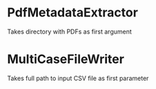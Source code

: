 # PdfMetadataExtractor

Takes directory with PDFs as first argument

# MultiCaseFileWriter

Takes full path to input CSV file as first parameter